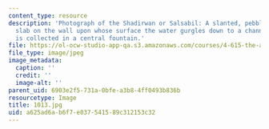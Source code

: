 ```yaml
---
content_type: resource
description: 'Photograph of the Shadirwan or Salsabil: A slanted, pebbled or chevroned
  slab on the wall upon whose surface the water gurgles down to a channel whence it
  is collected in a central fountain.'
file: https://ol-ocw-studio-app-qa.s3.amazonaws.com/courses/4-615-the-architecture-of-cairo-spring-2002/a625ad6ab6f7e037541589c312153c32_1013.jpg
file_type: image/jpeg
image_metadata:
  caption: ''
  credit: ''
  image-alt: ''
parent_uid: 6903e2f5-731a-0bfe-a3b8-4ff0493b836b
resourcetype: Image
title: 1013.jpg
uid: a625ad6a-b6f7-e037-5415-89c312153c32
---
```

